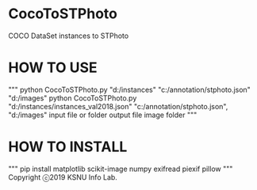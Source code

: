 # CocoToSTPhoto
COCO DataSet instances to STPhoto

# HOW TO USE
"""
python CocoToSTPhoto.py "d:/instances" "c:/annotation/stphoto.json" "d:/images"
python CocoToSTPhoto.py "d:/instances/instances_val2018.json" "c:/annotation/stphoto.json", "d:/images"
                                input file or folder                   output file          image folder
"""
# HOW TO INSTALL
"""
  pip install matplotlib scikit-image numpy exifread piexif pillow
"""
Copyright ⓒ2019 KSNU Info Lab.
  
